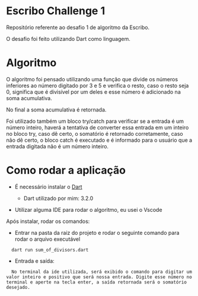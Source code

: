# Escribo Challenge 1

Repositório referente ao desafio 1 de algoritmo da Escribo.

  O desafio foi feito utilizando Dart como linguagem. 

# Algoritmo

  O algoritmo foi pensado utilizando uma função que divide os números inferiores ao número digitado por 3 e 5 e verifica o resto, caso o resto seja 0, significa que é divisível por um deles e esse número é adicionado na soma acumulativa.

  No final a soma acumulativa é retornada.

  Foi utilizado também um bloco try/catch para verificar se a entrada é um número inteiro, haverá a tentativa de converter essa entrada em um inteiro no bloco try, caso dê certo, o somatório é retornado corretamente, caso não dê certo, o bloco catch é executado e é informado para o usuário que a entrada digitada não é um número inteiro.

 # Como rodar a aplicação
  
  - É necessário instalar o [Dart](https://dart.dev/get-dart)
    - Dart utilizado por mim: 3.2.0

  - Utilizar alguma IDE para rodar o algoritmo, eu usei o Vscode

  Após instalar, rodar os comandos:

- Entrar na pasta da raiz do projeto e rodar o seguinte comando para rodar o arquivo executável

```
  dart run sum_of_divisors.dart

```

- Entrada e saída: 

```
  No terminal da ide utilizada, será exibido o comando para digitar um valor inteiro e positivo que será nossa entrada. Digite esse número no terminal e aperte na tecla enter, a saída retornada será o somatório desejado.

```